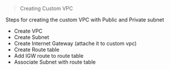 > Creating Custom VPC

Steps for creating the custom VPC with Public and Private subnet

- Create VPC
- Create Subnet
- Create Internet Gateway (attache it to custom vpc)
- Create Route table
- Add IGW route to route table
- Associate Subnet with route table

